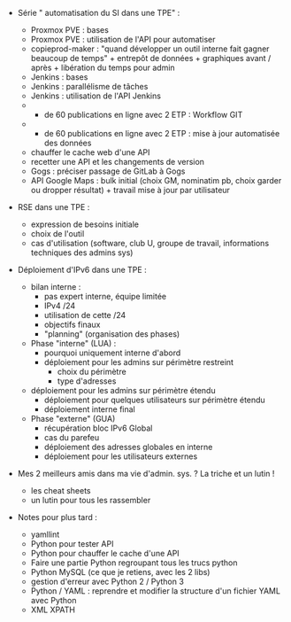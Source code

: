 
* Série " automatisation du SI dans une TPE" :
  * Proxmox PVE : bases
  * Proxmox PVE : utilisation de l'API pour automatiser
  * copieprod-maker : "quand développer un outil interne fait gagner beaucoup de temps" + entrepôt de données + graphiques avant / après + libération du temps pour admin
  * Jenkins : bases
  * Jenkins : parallélisme de tâches
  * Jenkins : utilisation de l'API Jenkins
  * + de 60 publications en ligne avec 2 ETP : Workflow GIT
  * + de 60 publications en ligne avec 2 ETP : mise à jour automatisée des données
  * chauffer le cache web d'une API
  * recetter une API et les changements de version
  * Gogs : préciser passage de GitLab à Gogs
  * API Google Maps : bulk initial (choix GM, nominatim pb, choix garder ou dropper résultat) + travail mise à jour par utilisateur
* RSE dans une TPE :
  * expression de besoins initiale
  * choix de l'outil
  * cas d'utilisation (software, club U, groupe de travail, informations techniques des admins sys)
* Déploiement d'IPv6 dans une TPE :
  * bilan interne :
    * pas expert interne, équipe limitée
    * IPv4 /24
    * utilisation de cette /24
    * objectifs finaux
    * "planning" (organisation des phases)
  * Phase "interne" (LUA) :
    * pourquoi uniquement interne d'abord
    * déploiement pour les admins sur périmètre restreint
      * choix du périmètre
      * type d'adresses
  * déploiement pour les admins sur périmètre étendu
    * déploiement pour quelques utilisateurs sur périmètre étendu
    * déploiement interne final
  * Phase "externe" (GUA)
    * récupération bloc IPv6 Global
    * cas du parefeu
    * déploiement des adresses globales en interne
    * déploiement pour les utilisateurs externes
* Mes 2 meilleurs amis dans ma vie d'admin. sys. ? La triche et un lutin !
  * les cheat sheets
  * un lutin pour tous les rassembler


* Notes pour plus tard :
  * yamllint
  * Python pour tester API
  * Python pour chauffer le cache d'une API
  * Faire une partie Python regroupant tous les trucs python
  * Python MySQL (ce que je retiens, avec les 2 libs)
  * gestion d'erreur avec Python 2 / Python 3
  * Python / YAML : reprendre et modifier la structure d'un fichier YAML avec Python
  * XML XPATH

